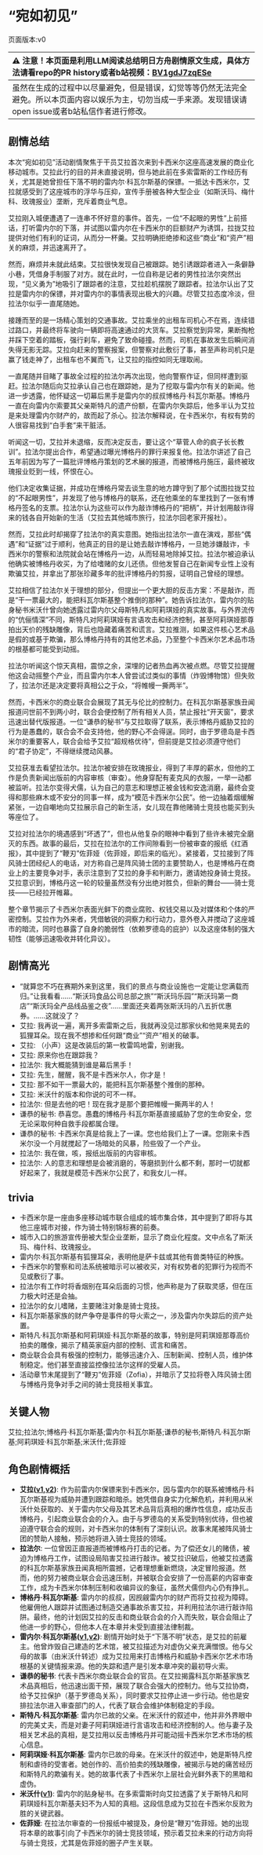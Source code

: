 # “宛如初见”
页面版本:v0
 

| :warning: 注意！本页面是利用LLM阅读总结明日方舟剧情原文生成，具体方法请看repo的PR history或者b站视频：[BV1gdJ7zqESe](https://www.bilibili.com/video/BV1gdJ7zqESe/)         |
|:----------------------------|
| 虽然在生成的过程中以尽量避免，但是错误，幻觉等等仍然无法完全避免。所以本页面内容以娱乐为主，切勿当成一手来源。发现错误请open issue或者b站私信作者进行修改。|



## 剧情总结
本次“宛如初见”活动剧情聚焦于干员艾拉首次来到卡西米尔这座高速发展的商业化移动城市。艾拉此行的目的并未直接说明，但与她此前在多索雷斯的工作经历有关，尤其是她曾担任下落不明的雷内尔·科瓦尔斯基的保镖。一抵达卡西米尔，艾拉就感受到了这座城市的浮华与压抑，宣传手册被各种大型企业（如斯沃玛、梅什科、玫瑰报业）垄断，充斥着商业气息。

艾拉刚入城便遭遇了一连串不怀好意的事件。首先，一位“不起眼的男性”上前搭话，打听雷内尔的下落，并试图以雷内尔在卡西米尔的巨额财产为诱饵，拉拢艾拉提供对他们有利的证词，从而分一杯羹。艾拉明确拒绝掺和这些“商业”和“资产”相关的麻烦，并迅速离开了。

然而，麻烦并未就此结束。艾拉很快发现自己被跟踪。她引诱跟踪者进入一条僻静小巷，凭借身手制服了对方。就在此时，一位自称是记者的男性拉法尔突然出现，“见义勇为”地吸引了跟踪者的注意，艾拉趁机摆脱了跟踪者。拉法尔认出了艾拉是雷内尔的保镖，并对雷内尔的事情表现出极大的兴趣。尽管艾拉态度冷淡，但拉法尔似乎一直尾随她。

接踵而至的是一场精心策划的交通事故。艾拉乘坐的出租车司机心不在焉，连续错过路口，并最终将车驶向一辆即将高速通过的大货车。艾拉察觉到异常，果断掏枪并踩下空着的踏板，强行刹车，避免了致命碰撞。然而，司机在事故发生后瞬间消失得无影无踪。艾拉向赶来的警察报案，但警察对此敷衍了事，甚至声称司机只是赢了钱走神了，出租车也不翼而飞，让艾拉的指控如同无理取闹。

一直尾随并目睹了事故全过程的拉法尔再次出现，他向警察作证，但同样遭到驱赶。拉法尔随后向艾拉承认自己也在跟踪她，是为了挖取与雷内尔有关的新闻。他进一步透露，他怀疑这一切幕后黑手是雷内尔的叔叔博格丹·科瓦尔斯基。博格丹一直在向雷内尔索要其父亲斯特凡的遗产份额，在雷内尔失踪后，他多半认为艾拉是来处理雷内尔财产的，故而起了杀心。拉法尔解释说，在卡西米尔，有权有势的人很容易找到“白手套”来干脏活。

听闻这一切，艾拉并未退缩，反而决定反击，要让这个“草菅人命的疯子长长教训”。拉法尔提出合作，希望通过曝光博格丹的罪行来报复他。拉法尔讲述了自己五年前因为写了一篇批评博格丹策划的艺术展的报道，而被博格丹施压，最终被玫瑰报业贬到一线，怀恨在心。

他们决定收集证据，并成功在博格丹常去谈生意的地方蹲守到了那个试图拉拢艾拉的“不起眼男性”，并发现了他与博格丹的联系，还在他乘坐的车里找到了一张有博格丹签名的支票。拉法尔认为这些可以作为敲诈博格丹的“把柄”，并计划用敲诈得来的钱各自开始新的生活（艾拉去其他城市旅行，拉法尔回老家开报社）。

然而，艾拉此时却揭穿了拉法尔的真实意图。她指出拉法尔一直在演戏，那些“偶遇”和“证据”过于顺利，他真正的目的是让她去敲诈博格丹，一旦她涉嫌敲诈，卡西米尔的警察和法院就会站在博格丹一边，从而轻易地除掉艾拉。拉法尔被迫承认他确实被博格丹收买，为了给嗜赌的女儿还债。但他发誓自己在新闻专业性上没有欺骗艾拉，并拿出了那张珍藏多年的批评博格丹的剪报，证明自己曾经的理想。

艾拉相信了拉法尔关于理想的部分，但提出一个更大胆的反击方案：不是敲诈，而是“干一票最大的，能把科瓦尔斯基整个推倒的那种”。她告诉拉法尔，雷内尔的贴身秘书米沃什曾向她透露过雷内尔父母斯特凡和阿莉琪娅的真实故事。与外界流传的“伉俪情深”不同，斯特凡对阿莉琪娅有言语攻击和经济控制，甚至阿莉琪娅那尊拍出天价的残缺雕像，背后也隐藏着痛苦和谎言。艾拉推测，如果这件核心艺术品是假的或基于欺骗，那么博格丹持有的其他艺术品，乃至整个卡西米尔艺术品市场的根基都可能受到动摇。

拉法尔听闻这个惊天真相，震惊之余，深埋的记者热血再次被点燃。尽管艾拉提醒他这会动摇整个产业，而且雷内尔本人曾尝试过类似的事情（炸毁博物馆）但失败了，拉法尔还是决定要将真相公之于众，“将帷幔一撕两半”。

然而，卡西米尔的商业联合会展现了其无与伦比的控制力。在科瓦尔斯基家族丑闻报道问世前不到两小时，联合会便控制了所有相关人员，禁止报社“开天窗”，要求迅速出替代版报道。一位“谦恭的秘书”与艾拉取得了联系，表示博格丹威胁艾拉的行为是愚蠢的，联合会不会支持他，他的野心不会得逞。同时，由于罗德岛是卡西米尔的重要客人，联合会给予艾拉“超规格优待”，但前提是艾拉必须遵守他们的“君子协定”，不得继续搅动风暴。

艾拉获准去看望拉法尔。拉法尔被安排在玫瑰报业，得到了丰厚的薪水，但他的工作是负责新闻出版前的内容审核（审查）。他身穿配有麦克风的衣服，一举一动都被监听。拉法尔变得犬儒，认为自己的意志和理想正被金钱和安逸消磨，最终会变得和那些麻木或不安分的同事一样，成为“模范卡西米尔公民”。他一边抽着烟缓解紧张，一边自嘲地向艾拉展示自己的新生活，女儿现在靠他赌骑士竞技也能买到头等座位了。

艾拉对拉法尔的境遇感到“坏透了”，但也从他复杂的眼神中看到了些许未被完全磨灭的东西。故事的最后，艾拉在拉法尔的工作间隙看到一份被审查的报纸《红酒报》，其中提到了“鞭刃”佐菲娅（佐菲娅，即后来的临光）。紧接着，艾拉接到了阵风骑士团经纪人的电话，对方称自己是阵风骑士团的主要赞助人，也是博格丹在商业上的主要竞争对手，表示注意到了艾拉的身手和判断力，邀请她投身骑士竞技。艾拉意识到，博格丹这一轮的较量虽然没有分出绝对胜负，但新的舞台——骑士竞技——已经拉开帷幕。

整个章节揭示了卡西米尔表面光鲜下的商业腐败、权钱交易以及对媒体和个体的严密控制。艾拉作为外来者，凭借敏锐的洞察力和行动力，意外卷入并搅动了这座城市的暗流，同时也暴露了自身的脆弱性（依赖罗德岛的庇护）以及这座体制的强大韧性（能够迅速吸收并转化异议）。
## 剧情高光
*   “就算您不巧在赛期外来到这里，我们的景点与商业设施也一定能让您满载而归。”让我看看......“斯沃玛食品公司总部之旅”“斯沃玛乐园”“斯沃玛第一商店”“斯沃玛全产品线品鉴之夜”......里面还夹着两张斯沃玛的八五折优惠券。......这就没了？
*   艾拉: 我再说一遍，离开多索雷斯之后，我就再没见过那家伙和他晃来晃去的狐狸耳朵。现在我不想掺和任何跟“商业”“资产”相关的破事。
*   艾拉: （小声）这是改装后的第一枚雷鸣地雷，别谢我。
*   艾拉: 原来你也在跟踪我？
*   拉法尔: 我大概能猜到谁是幕后黑手！
*   艾拉: 先生，醒醒，我不是卡西米尔人，你才是！
*   艾拉: 那不如干一票最大的，能把科瓦尔斯基整个推倒的那种。
*   艾拉: 米沃什的版本和你说的可不一样。
*   拉法尔: 但是去他的吧！现在我才是那个要把帷幔一撕两半的人！
*   谦恭的秘书: 恭喜您。愚蠢的博格丹·科瓦尔斯基直接威胁了您的生命安全，您无论采取何种自救手段都属合理。
*   谦恭的秘书: 卡西米尔真是给我上了一课。您也给我们上了一课。您刚来卡西米尔没一个月就搅起了一场暗处的风暴，险些毁了一个产业。
*   拉法尔: 我在做，咳，报纸出版前的内容审核。
*   拉法尔: 人的意志和理想是会被消磨的，等磨损到什么都不剩，那时一切就都好起来了，我就是模范卡西米尔公民了，和我女儿一样。
## trivia
*   卡西米尔是一座由多座移动城市联合组成的城市集合体，其中提到了即将与其他三座城市对接，作为骑士特别锦标赛的前奏。
*   城市入口的旅游宣传册被大型企业垄断，显示了商业化程度。文中点名了斯沃玛、梅什科、玫瑰报业。
*   雷内尔·科瓦尔斯基有狐狸耳朵，表明他是萨卡兹或其他有兽类特征的种族。
*   卡西米尔的警察和司法系统被暗示可以被收买，对有权势者的犯罪行为视而不见或敷衍了事。
*   拉法尔有工作时将香烟别在耳朵后面的习惯，他声称是为了获取灵感，但在压力极大时还是会抽。
*   拉法尔的女儿嗜赌，主要赌注对象是骑士竞技。
*   科瓦尔斯基家族的财产争夺是事件的导火索之一，涉及雷内尔失踪后的资产处置。
*   斯特凡·科瓦尔斯基和阿莉琪娅·科瓦尔斯基的故事，特别是阿莉琪娅那尊高价拍卖的雕像，揭示了精英家庭内部的控制、谎言和痛苦。
*   商业联合会具有极强的控制力，能够迅速介入、压制新闻、控制人员，维护体制稳定。他们甚至直接监控像拉法尔这样的受雇人员。
*   活动章节末尾提到了“鞭刃”佐菲娅（Zofia），并暗示了艾拉将卷入阵风骑士团与博格丹竞争对手之间的骑士竞技相关事宜。
## 关键人物
艾拉;拉法尔;博格丹·科瓦尔斯基;雷内尔·科瓦尔斯基;谦恭的秘书;斯特凡·科瓦尔斯基;阿莉琪娅·科瓦尔斯基;米沃什;佐菲娅
## 角色剧情概括
-   **艾拉([v1](../chars/char_4123_ela.md),[v2](../char_v3/char_4123_ela.md))**: 作为前雷内尔保镖来到卡西米尔，因与雷内尔的联系被博格丹·科瓦尔斯基视为威胁并遭到跟踪和暗杀。她凭借自身实力化解危机，并利用从米沃什处获取的、关于雷内尔父母及其艺术品背后真相的爆炸性信息，成功反击博格丹，引起商业联合会的介入。由于与罗德岛的关系受到特别优待，但也被迫遵守联合会的规则，对卡西米尔的体制有了深刻认识。故事末尾被阵风骑士团的赞助人接触，预示她将进入骑士竞技的领域。
-   **拉法尔**: 一位曾因正直报道而被博格丹打击的记者。为了偿还女儿的赌债，被迫为博格丹工作，试图设局陷害艾拉进行敲诈。被艾拉识破后，他被艾拉透露的科瓦尔斯基家族丑闻真相所震撼，记者理想重新燃烧，决定冒险报道。然而，他的努力被商业联合会迅速压制，并被联合会安排了一份高薪的内容审查工作，成为卡西米尔体制压制和收编异议的象征，虽然犬儒但内心仍有挣扎。
-   **博格丹·科瓦尔斯基**: 雷内尔的叔叔，因觊觎雷内尔的财产而将艾拉视为障碍。他雇佣他人跟踪并试图通过制造交通事故杀害艾拉，并利用拉法尔进行敲诈陷阱。最终，他的计划因艾拉的反击和商业联合会的介入而失败，联合会阻止了他进一步的野心，但他本人在本章并未受到直接法律制裁。
-   **雷内尔·科瓦尔斯基([v1](../chars/extended_char_9d2b63.md),[v2](../char_v3/extended_char_9d2b63.md))**: 剧情开始时处于“下落不明”状态，是艾拉的前雇主。他曾炸毁自己建造的艺术馆，被艾拉描述为对虚伪父亲充满憎恨。他与父母的故事（由米沃什转述）成为艾拉用来打击博格丹和威胁卡西米尔艺术市场根基的关键情报来源。他的失踪和遗产是引发本章冲突的最初导火索。
-   **谦恭的秘书**: 代表卡西米尔商业联合会的官员。在艾拉揭露科瓦尔斯基家族艺术品真相后，他迅速出面干预，展现了联合会强大的控制力。他与艾拉协商，给予艾拉保护（基于罗德岛关系），同时要求艾拉停止进一步行动。他也是安排拉法尔进入审查部门的人，代表了联合会维护体制稳定的手段。
-   **斯特凡·科瓦尔斯基**: 雷内尔已故的父亲。在米沃什的叙述中，他并非外界眼中的完美丈夫，而是对妻子阿莉琪娅进行言语攻击和经济控制的人。他与妻子及相关艺术品的真相，是艾拉用以反击博格丹并可能动摇卡西米尔艺术市场的核心信息。
-   **阿莉琪娅·科瓦尔斯基**: 雷内尔已故的母亲。在米沃什的叙述中，她是斯特凡控制和虐待的受害者。她创作的、高价拍卖的残缺雕像，被揭示与她的痛苦经历和斯特凡的欺骗有关。她的故事代表了卡西米尔上层社会光鲜外表下的黑暗和虚伪。
-   **米沃什([v1](../chars/extended_char_mi_wo_shen.md))**: 雷内尔的贴身秘书。在多索雷斯时向艾拉透露了关于斯特凡和阿莉琪娅科瓦尔斯基夫妇不为人知的真相。这段信息成为艾拉在卡西米尔反败为胜的关键武器。
-   **佐菲娅**: 在拉法尔审查的一份报纸中被提及，身份是“鞭刃”佐菲娅。她的出现将本章的故事引向了卡西米尔的骑士竞技领域，预示着艾拉未来的行动方向将与骑士竞技，尤其是佐菲娅的圈子产生关联。